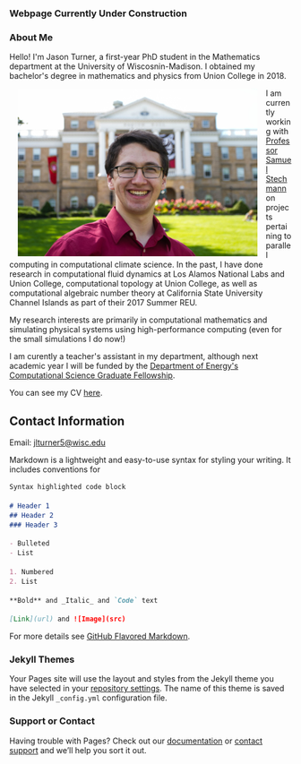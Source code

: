 ### Webpage Currently Under Construction

### About Me

Hello! I'm Jason Turner, a first-year PhD student in the Mathematics department at the University of Wiscosnin-Madison. I obtained my bachelor's degree in mathematics and physics from Union College in 2018.

<img src="turner_jason_headshot.jpg" 
  alt = "Headshot" 
  style="padding: 0 15px;float:left;width:428px;height:300px;">

I am currently working with [Professor Samuel Stechmann](https://www.math.wisc.edu/~stechmann/) on projects pertaining to parallel computing in computational climate science. In the past, I have done research in computational fluid dynamics at Los Alamos National Labs and Union College, computational topology at Union College, as well as computational algebraic number theory at California State University Channel Islands as part of their 2017 Summer REU.

My research interests are primarily in computational mathematics and simulating physical systems using high-performance computing (even for the small simulations I do now!)

I am curently a teacher's assistant in my department, although next academic year I will be funded by the [Department of Energy's Computational Science Graduate Fellowship](https://www.krellinst.org/csgf/).

You can see my CV [here](https://jasonlturner.github.io).

## Contact Information

Email: [jlturner5@wisc.edu](mailto:jlturner5@wisc.edu)

Markdown is a lightweight and easy-to-use syntax for styling your writing. It includes conventions for

```markdown
Syntax highlighted code block

# Header 1
## Header 2
### Header 3

- Bulleted
- List

1. Numbered
2. List

**Bold** and _Italic_ and `Code` text

[Link](url) and ![Image](src)
```

For more details see [GitHub Flavored Markdown](https://guides.github.com/features/mastering-markdown/).

### Jekyll Themes

Your Pages site will use the layout and styles from the Jekyll theme you have selected in your [repository settings](https://github.com/jasonlturner/jasonlturner.github.io/settings). The name of this theme is saved in the Jekyll `_config.yml` configuration file.

### Support or Contact

Having trouble with Pages? Check out our [documentation](https://help.github.com/categories/github-pages-basics/) or [contact support](https://github.com/contact) and we’ll help you sort it out.
